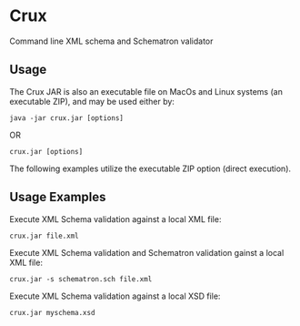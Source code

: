 Crux
=====
Command line XML schema and Schematron validator

Usage
-----
The Crux JAR is also an executable file on MacOs and Linux systems (an executable ZIP), and may be used either by:

    java -jar crux.jar [options]

OR

    crux.jar [options]

The following examples utilize the executable ZIP option (direct execution).

Usage Examples
--------------
Execute XML Schema validation against a local XML file:

    crux.jar file.xml

Execute XML Schema validation and Schematron validation gainst a local XML file:

    crux.jar -s schematron.sch file.xml

Execute XML Schema validation against a local XSD file:

    crux.jar myschema.xsd


